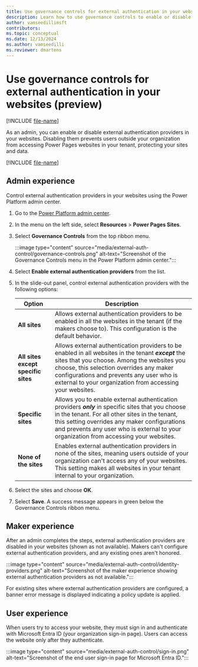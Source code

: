 ```yaml
---
title: Use governance controls for external authentication in your websites (preview)
description: Learn how to use governance controls to enable or disable external authentication providers in your Power Pages websites.
author: vamseedillimsft
contributors:
ms.topic: conceptual
ms.date: 12/13/2024
ms.author: vamseedilli
ms.reviewer: dmartens
---
```


# Use governance controls for external authentication in your websites (preview)

[!INCLUDE [file-name](~/../shared-content/shared/preview-includes/preview-banner.md)]

As an admin, you can enable or disable external authentication providers in your websites. Disabling them prevents users outside your organization from accessing Power Pages websites in your tenant, protecting your sites and data.

[!INCLUDE [file-name](~/../shared-content/shared/preview-includes/preview-note-pp.md)]

## Admin experience

Control external authentication providers in your websites using the Power Platform admin center.

1. Go to the [Power Platform admin center](https://aka.ms/ppac).
1. In the menu on the left side, select **Resources** > **Power Pages Sites**.
1. Select **Governance Controls** from the top ribbon menu.

    :::image type="content" source="media/external-auth-control/governance-controls.png" alt-text="Screenshot of the Governance Controls menu in the Power Platform admin center.":::

1. Select **Enable external authentication providers** from the list.
1. In the slide-out panel, control external authentication providers with the following options:

   | **Option** | **Description** |
   |----|----|
   | **All sites** | Allows external authentication providers to be enabled in all the websites in the tenant (if the makers choose to). This configuration is the default behavior. |
   | **All sites except specific sites** | Allows external authentication providers to be enabled in all websites in the tenant ***except*** the sites that you choose. Among the websites you choose, this selection overrides any maker configurations and prevents any user who is external to your organization from accessing your websites. |
   | **Specific sites** | Allows you to enable external authentication providers ***only*** in specific sites that you choose in the tenant. For all other sites in the tenant, this setting overrides any maker configurations and prevents any user who is external to your organization from accessing your websites. |
   | **None of the sites** | Enables external authentication providers in none of the sites, meaning users outside of your organization can't access any of your websites. This setting makes all websites in your tenant internal to your organization. |

1. Select the sites and choose **OK**.
1. Select **Save**. A success message appears in green below the Governance Controls ribbon menu.

## Maker experience

After an admin completes the steps, external authentication providers are disabled in your websites (shown as not available). Makers can't configure external authentication providers, and any existing ones aren't honored.

:::image type="content" source="media/external-auth-control/identity-providers.png" alt-text="Screenshot of the maker experience showing external authentication providers as not available.":::

For existing sites where external authentication providers are configured, a banner error message is displayed indicating a policy update is applied.

## User experience

When users try to access your website, they must sign in and authenticate with Microsoft Entra ID (your organization sign-in page). Users can access the website only after they authenticate.

:::image type="content" source="media/external-auth-control/sign-in.png" alt-text="Screenshot of the end user sign-in page for Microsoft Entra ID.":::
